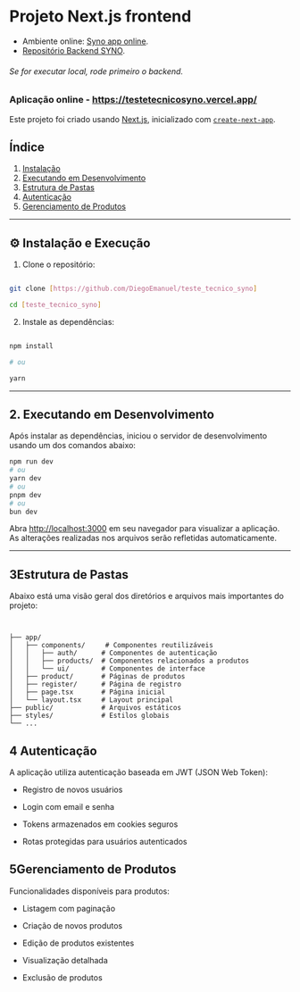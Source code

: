 # Projeto Next.js frontend
- Ambiente online: [Syno app online](https://testetecnicosyno.vercel.app/).
 - [Repositório Backend SYNO](https://github.com/DiegoEmanuel/teste_tecnico_syno_api).
###### Se for executar local, rode primeiro o backend.

### Aplicação online - https://testetecnicosyno.vercel.app/

Este projeto foi criado usando [Next.js](https://nextjs.org), inicializado com [`create-next-app`](https://nextjs.org/docs/app/api-reference/cli/create-next-app).

## Índice

1. [Instalação](#instalacao)
2. [Executando em Desenvolvimento](#executando-em-desenvolvimento)
3. [Estrutura de Pastas](#estrutura-de-pastas)
4. [Autenticação](#autenticacao)
5. [Gerenciamento de Produtos](#gerenciamento-de-produtos)
---

## ⚙️ Instalação e Execução



1. Clone o repositório:

```bash

git clone [https://github.com/DiegoEmanuel/teste_tecnico_syno]

cd [teste_tecnico_syno]

```



2. Instale as dependências:

```bash

npm install

# ou

yarn

```


---

## 2. Executando em Desenvolvimento

Após instalar as dependências, iniciou o servidor de desenvolvimento usando um dos comandos abaixo:

```bash
npm run dev
# ou
yarn dev
# ou
pnpm dev
# ou
bun dev
```

Abra [http://localhost:3000](http://localhost:3000) em seu navegador para visualizar a aplicação. As alterações realizadas nos arquivos serão refletidas automaticamente.

---

## 3Estrutura de Pastas

Abaixo está uma visão geral dos diretórios e arquivos mais importantes do projeto:

```


├── app/
│   ├── components/     # Componentes reutilizáveis
│   │   ├── auth/      # Componentes de autenticação
│   │   ├── products/  # Componentes relacionados a produtos
│   │   └── ui/        # Componentes de interface
│   ├── product/       # Páginas de produtos
│   ├── register/      # Página de registro
│   ├── page.tsx       # Página inicial
│   └── layout.tsx     # Layout principal
├── public/            # Arquivos estáticos
├── styles/            # Estilos globais
└── ...
```

## 4 Autenticação



A aplicação utiliza autenticação baseada em JWT (JSON Web Token):

- Registro de novos usuários

- Login com email e senha

- Tokens armazenados em cookies seguros

- Rotas protegidas para usuários autenticados


## 5Gerenciamento de Produtos



Funcionalidades disponíveis para produtos:

- Listagem com paginação

- Criação de novos produtos

- Edição de produtos existentes

- Visualização detalhada

- Exclusão de produtos


